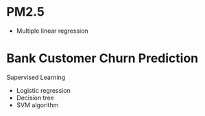   # PM2.5 
   * Multiple linear regression
  # Bank Customer Churn Prediction
  Supervised Learning
   * Logistic regression
   * Decision tree
   * SVM algorithm
